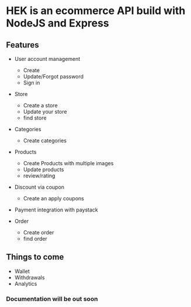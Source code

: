 # HEK is an ecommerce API build with NodeJS and Express



## Features
- User account management 
    - Create
    - Update/Forgot password
    - Sign in

- Store 
    - Create a store
    - Update your store
    - find store
- Categories
    - Create categories

- Products
    - Create Products with multiple images
    - Update products
    - review/rating

- Discount via coupon
    - Create an apply coupons

- Payment integration with paystack

- Order 
    - Create order
    - find order

## Things to come

- Wallet
- Withdrawals
- Analytics

### Documentation will be out soon

